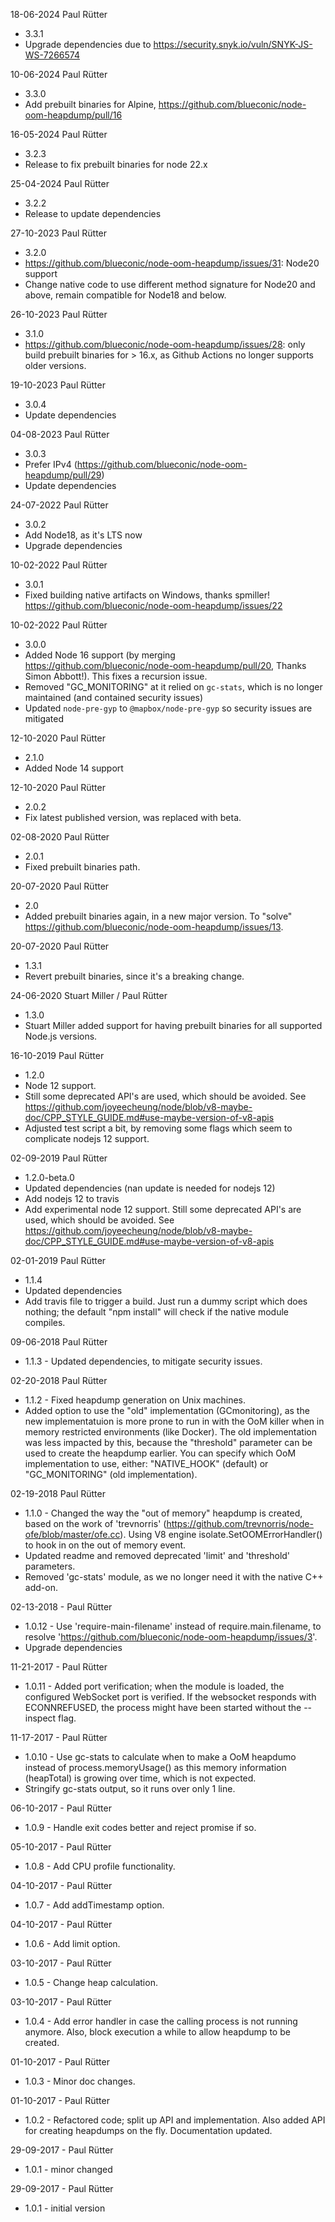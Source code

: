 ﻿18-06-2024 Paul Rütter
- 3.3.1
- Upgrade dependencies due to https://security.snyk.io/vuln/SNYK-JS-WS-7266574

10-06-2024 Paul Rütter
- 3.3.0
- Add prebuilt binaries for Alpine, https://github.com/blueconic/node-oom-heapdump/pull/16

16-05-2024 Paul Rütter
- 3.2.3
- Release to fix prebuilt binaries for node 22.x

25-04-2024 Paul Rütter
- 3.2.2
- Release to update dependencies

27-10-2023 Paul Rütter
- 3.2.0
- https://github.com/blueconic/node-oom-heapdump/issues/31: Node20 support
- Change native code to use different method signature for Node20 and above, remain compatible for Node18 and below.

26-10-2023 Paul Rütter
- 3.1.0
- https://github.com/blueconic/node-oom-heapdump/issues/28: only build prebuilt binaries for > 16.x, as Github Actions no longer supports older versions.

19-10-2023 Paul Rütter
- 3.0.4
- Update dependencies

04-08-2023 Paul Rütter
- 3.0.3
- Prefer IPv4 (https://github.com/blueconic/node-oom-heapdump/pull/29)
- Update dependencies

24-07-2022 Paul Rütter
- 3.0.2
- Add Node18, as it's LTS now
- Upgrade dependencies

10-02-2022 Paul Rütter
- 3.0.1
- Fixed building native artifacts on Windows, thanks spmiller! https://github.com/blueconic/node-oom-heapdump/issues/22

10-02-2022 Paul Rütter
- 3.0.0
- Added Node 16 support (by merging https://github.com/blueconic/node-oom-heapdump/pull/20, Thanks Simon Abbott!).
  This fixes a recursion issue.
- Removed "GC_MONITORING" at it relied on `gc-stats`, which is no longer maintained (and contained security issues)
- Updated `node-pre-gyp` to `@mapbox/node-pre-gyp` so security issues are mitigated

12-10-2020 Paul Rütter
- 2.1.0
- Added Node 14 support

12-10-2020  Paul Rütter
- 2.0.2
- Fix latest published version, was replaced with beta.

02-08-2020  Paul Rütter
- 2.0.1
- Fixed prebuilt binaries path.

20-07-2020  Paul Rütter
- 2.0
- Added prebuilt binaries again, in a new major version. To "solve" https://github.com/blueconic/node-oom-heapdump/issues/13.

20-07-2020  Paul Rütter
- 1.3.1
- Revert prebuilt binaries, since it's a breaking change.

24-06-2020 Stuart Miller / Paul Rütter
- 1.3.0
- Stuart Miller added support for having prebuilt binaries for all supported Node.js versions.

16-10-2019 Paul Rütter
- 1.2.0
- Node 12 support.
- Still some deprecated API's are used, which should be avoided.
See https://github.com/joyeecheung/node/blob/v8-maybe-doc/CPP_STYLE_GUIDE.md#use-maybe-version-of-v8-apis
- Adjusted test script a bit, by removing some flags which seem to complicate nodejs 12 support.

02-09-2019 Paul Rütter
- 1.2.0-beta.0
- Updated dependencies (nan update is needed for nodejs 12)
- Add nodejs 12 to travis
- Add experimental node 12 support. Still some deprecated API's are used, which should be avoided.
See https://github.com/joyeecheung/node/blob/v8-maybe-doc/CPP_STYLE_GUIDE.md#use-maybe-version-of-v8-apis

02-01-2019 Paul Rütter
- 1.1.4
- Updated dependencies
- Add travis file to trigger a build. Just run a dummy script which does nothing; the default "npm install" will check if the native module compiles.

09-06-2018 Paul Rütter
- 1.1.3 - Updated dependencies, to mitigate security issues.

02-20-2018 Paul Rütter
- 1.1.2 - Fixed heapdump generation on Unix machines.
- Added option to use the "old" implementation (GCmonitoring), as the new implementatuion is more prone to run in with the OoM killer when in memory restricted environments (like Docker). The old implementation was less impacted by this, because the "threshold" parameter can be used to create the heapdump earlier.
You can specify which OoM implementation to use, either: "NATIVE_HOOK" (default) or "GC_MONITORING" (old implementation).

02-19-2018 Paul Rütter
- 1.1.0 - Changed the way the "out of memory" heapdump is created, based on the work of 'trevnorris' (https://github.com/trevnorris/node-ofe/blob/master/ofe.cc). Using V8 engine isolate.SetOOMErrorHandler() to hook in on the out of memory event.
- Updated readme and removed deprecated 'limit' and 'threshold' parameters.
- Removed 'gc-stats' module, as we no longer need it with the native C++ add-on.

02-13-2018 - Paul Rütter
- 1.0.12 - Use 'require-main-filename' instead of require.main.filename, to resolve 'https://github.com/blueconic/node-oom-heapdump/issues/3'.
- Upgrade dependencies

11-21-2017 - Paul Rütter
- 1.0.11 - Added port verification; when the module is loaded, the configured WebSocket port is verified. If the websocket responds with ECONNREFUSED, the process might have been started without the --inspect flag.

11-17-2017 - Paul Rütter
- 1.0.10 - Use gc-stats to calculate when to make a OoM heapdumo instead of process.memoryUsage() as this memory information (heapTotal) is growing over time, which is not expected.
- Stringify gc-stats output, so it runs over only 1 line.

06-10-2017 - Paul Rütter
- 1.0.9 - Handle exit codes better and reject promise if so.

05-10-2017 - Paul Rütter
- 1.0.8 - Add CPU profile functionality.

04-10-2017 - Paul Rütter
- 1.0.7 - Add addTimestamp option.

04-10-2017 - Paul Rütter
- 1.0.6 - Add limit option.

03-10-2017 - Paul Rütter
- 1.0.5 - Change heap calculation.

03-10-2017 - Paul Rütter
- 1.0.4 - Add error handler in case the calling process is not running anymore. Also, block execution a while to allow heapdump to be created.

01-10-2017 - Paul Rütter
- 1.0.3 - Minor doc changes.

01-10-2017 - Paul Rütter
- 1.0.2 - Refactored code; split up API and implementation. Also added API for creating heapdumps on the fly. Documentation updated.

29-09-2017 - Paul Rütter
- 1.0.1 - minor changed

29-09-2017 - Paul Rütter
- 1.0.1 - initial version

